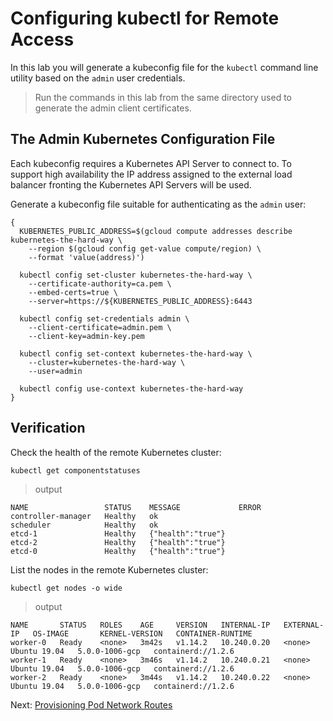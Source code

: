# Configuring kubectl for Remote Access

In this lab you will generate a kubeconfig file for the `kubectl` command line utility based on the `admin` user credentials.

> Run the commands in this lab from the same directory used to generate the admin client certificates.

## The Admin Kubernetes Configuration File

Each kubeconfig requires a Kubernetes API Server to connect to. To support high availability the IP address assigned to the external load balancer fronting the Kubernetes API Servers will be used.

Generate a kubeconfig file suitable for authenticating as the `admin` user:

```
{
  KUBERNETES_PUBLIC_ADDRESS=$(gcloud compute addresses describe kubernetes-the-hard-way \
    --region $(gcloud config get-value compute/region) \
    --format 'value(address)')

  kubectl config set-cluster kubernetes-the-hard-way \
    --certificate-authority=ca.pem \
    --embed-certs=true \
    --server=https://${KUBERNETES_PUBLIC_ADDRESS}:6443

  kubectl config set-credentials admin \
    --client-certificate=admin.pem \
    --client-key=admin-key.pem

  kubectl config set-context kubernetes-the-hard-way \
    --cluster=kubernetes-the-hard-way \
    --user=admin

  kubectl config use-context kubernetes-the-hard-way
}
```

## Verification

Check the health of the remote Kubernetes cluster:

```
kubectl get componentstatuses
```

> output

```
NAME                 STATUS    MESSAGE             ERROR
controller-manager   Healthy   ok
scheduler            Healthy   ok
etcd-1               Healthy   {"health":"true"}
etcd-2               Healthy   {"health":"true"}
etcd-0               Healthy   {"health":"true"}
```

List the nodes in the remote Kubernetes cluster:

```
kubectl get nodes -o wide
```

> output

```
NAME       STATUS   ROLES    AGE     VERSION   INTERNAL-IP   EXTERNAL-IP   OS-IMAGE       KERNEL-VERSION   CONTAINER-RUNTIME
worker-0   Ready    <none>   3m42s   v1.14.2   10.240.0.20   <none>        Ubuntu 19.04   5.0.0-1006-gcp   containerd://1.2.6
worker-1   Ready    <none>   3m46s   v1.14.2   10.240.0.21   <none>        Ubuntu 19.04   5.0.0-1006-gcp   containerd://1.2.6
worker-2   Ready    <none>   3m44s   v1.14.2   10.240.0.22   <none>        Ubuntu 19.04   5.0.0-1006-gcp   containerd://1.2.6
```

Next: [Provisioning Pod Network Routes](11-pod-network-routes.md)
